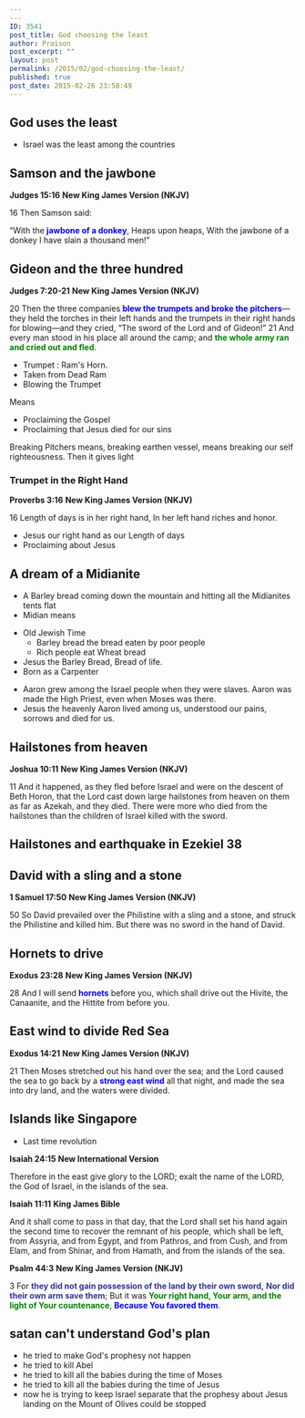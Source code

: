 ```yaml
---
---
ID: 3541
post_title: God choosing the least
author: Praison
post_excerpt: ""
layout: post
permalink: /2015/02/god-choosing-the-least/
published: true
post_date: 2015-02-26 23:58:49
---
```

<h2>God uses the least</h2>
<ul>
	<li>Israel was the least among the countries</li>
</ul>
<h2>Samson and the jawbone</h2>
<strong>Judges 15:16</strong>
<strong> New King James Version (NKJV)</strong>

16 Then Samson said:

“With the <span style="color: #0000ff;"><strong>jawbone of a donkey</strong></span>,
Heaps upon heaps,
With the jawbone of a donkey
I have slain a thousand men!”
<h2>Gideon and the three hundred</h2>
<strong>Judges 7:20-21</strong>
<strong> New King James Version (NKJV)</strong>

20 Then the three companies <span style="color: #0000ff;"><strong>blew the trumpets and broke the pitchers</strong></span>—they held the torches in their left hands and the trumpets in their right hands for blowing—and they cried, “The sword of the Lord and of Gideon!” 21 And every man stood in his place all around the camp; and <span style="color: #008000;"><strong>the whole army ran and cried out and fled</strong></span>.
<ul>
	<li>Trumpet : Ram's Horn.</li>
	<li>Taken from Dead Ram</li>
	<li>Blowing the Trumpet</li>
</ul>
Means
<ul>
	<li>Proclaiming the Gospel</li>
	<li>Proclaiming that Jesus died for our sins</li>
</ul>
Breaking Pitchers means, breaking earthen vessel, means breaking our self righteousness. Then it gives light
<h3>Trumpet in the Right Hand</h3>
<strong>Proverbs 3:16</strong>
<strong> New King James Version (NKJV)</strong>

16 Length of days is in her right hand,
In her left hand riches and honor.
<ul>
	<li>Jesus our right hand as our Length of days</li>
	<li>Proclaiming about Jesus</li>
</ul>
<h2>A dream of a Midianite</h2>
<ul>
	<li>A Barley bread coming down the mountain and hitting all the Midianites tents flat</li>
	<li>Midian means</li>
</ul>
<ul>
	<li>Old Jewish Time
<ul>
	<li>Barley bread the bread eaten by poor people</li>
	<li>Rich people eat Wheat bread</li>
</ul>
</li>
	<li>Jesus the Barley Bread, Bread of life.</li>
	<li>Born as a Carpenter</li>
</ul>
<ul>
	<li>Aaron grew among the Israel people when they were slaves. Aaron was made the High Priest, even when Moses was there.</li>
	<li>Jesus the heavenly Aaron lived among us, understood our pains, sorrows and died for us.</li>
</ul>
<h2>Hailstones from heaven</h2>
<strong>Joshua 10:11</strong>
<strong> New King James Version (NKJV)</strong>

11 And it happened, as they fled before Israel and were on the descent of Beth Horon, that the Lord cast down large hailstones from heaven on them as far as Azekah, and they died. There were more who died from the hailstones than the children of Israel killed with the sword.
<h2>Hailstones and earthquake in Ezekiel 38</h2>
<h2>David with a sling and a stone</h2>
<strong>1 Samuel 17:50</strong>
<strong> New King James Version (NKJV)</strong>

50 So David prevailed over the Philistine with a sling and a stone, and struck the Philistine and killed him. But there was no sword in the hand of David.
<h2>Hornets to drive</h2>
<strong>Exodus 23:28</strong>
<strong> New King James Version (NKJV)</strong>

28 And I will send <span style="color: #0000ff;"><strong>hornets</strong> </span>before you, which shall drive out the Hivite, the Canaanite, and the Hittite from before you.
<h2>East wind to divide Red Sea</h2>
<strong>Exodus 14:21</strong>
<strong> New King James Version (NKJV)</strong>

21 Then Moses stretched out his hand over the sea; and the Lord caused the sea to go back by a <span style="color: #0000ff;"><strong>strong east wind</strong></span> all that night, and made the sea into dry land, and the waters were divided.
<h2>Islands like Singapore</h2>
<ul>
	<li>Last time revolution</li>
</ul>
<strong>Isaiah 24:15</strong>
<strong>New International Version</strong>

Therefore in the east give glory to the LORD; exalt the name of the LORD, the God of Israel, in the islands of the sea.

<strong>Isaiah 11:11</strong>
<strong>King James Bible</strong>

And it shall come to pass in that day, that the Lord shall set his hand again the second time to recover the remnant of his people, which shall be left, from Assyria, and from Egypt, and from Pathros, and from Cush, and from Elam, and from Shinar, and from Hamath, and from the islands of the sea.

<strong>Psalm 44:3</strong>
<strong>New King James Version (NKJV)</strong>

3 For <span style="color: #333399;"><strong>they did not gain possession of the land by their own sword,</strong></span>
<span style="color: #333399;"><strong>Nor did their own arm save them</strong></span>;
But it was <span style="color: #008000;"><strong>Your right hand, Your arm, and the light of Your countenance</strong></span>,
<span style="color: #0000ff;"><strong>Because You favored them</strong></span>.
<h2>satan can't understand God's plan</h2>
<ul>
	<li>he tried to make God's prophesy not happen</li>
	<li>he tried to kill Abel</li>
	<li>he tried to kill all the babies during the time of Moses</li>
	<li>he tried to kill all the babies during the time of Jesus</li>
	<li>now he is trying to keep Israel separate that the prophesy about Jesus landing on the Mount of Olives could be stopped</li>
</ul>
&nbsp;